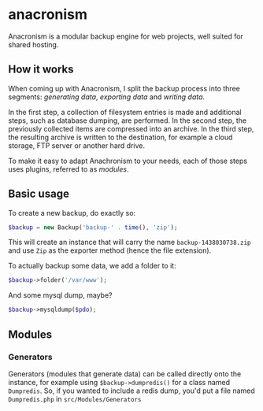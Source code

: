 # anacronism
Anacronism is a modular backup engine for web projects, well suited for shared hosting.

## How it works
When coming up with Anacronism, I split the backup process into three segments: *generating data*, *exporting data* and *writing data*.  

In the first step, a collection of filesystem entries is made and additional steps, such as database dumping, are performed. In the second step, the previously collected items are compressed into an archive. In the third step, the resulting archive is written to the destination, for example a cloud storage, FTP server or another hard drive.

To make it easy to adapt Anachronism to your needs, each of those steps uses plugins, referred to as *modules*. 

## Basic usage
To create a new backup, do exactly so:

```php
$backup = new Backup('backup-' . time(), 'zip');
```
This will create an instance that will carry the name `backup-1438030738.zip` and use `Zip` as the exporter method (hence the file extension).

To actually backup some data, we add a folder to it:

```php
$backup->folder('/var/www');
```
And some mysql dump, maybe?

```php
$backup->mysqldump($pdo);
```


## Modules
### Generators
Generators (modules that generate data) can be called directly onto the instance, for example using `$backup->dumpredis()` for a class named `Dumpredis`.
So, if you wanted to include a redis dump, you'd put a file named `Dumpredis.php` in `src/Modules/Generators`

